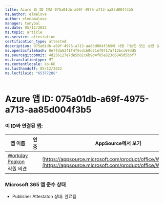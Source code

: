 ```yaml
---
title: Azure 앱 ID 정보 075a01db-a69f-4975-a713-aa85d004f3b5
ms.author: elmalova
author: elenamalova
manager: tonybal
ms.date: 05/12/2022
ms.topic: article
ms.service: attestation
certification_type: attested
description: 075a01db-a69f-4975-a713-aa85d004f3b5에 사용 가능한 모든 보안 및 규정 준수 정보입니다.
ms.openlocfilehash: 8e7fda63f1f4f9cdcb0d21ef0717af12bcc69dd5
ms.sourcegitcommit: 4d256127e7de5b02c6b9d4f05e823c6845d5bbf7
ms.translationtype: MT
ms.contentlocale: ko-KR
ms.lasthandoff: 05/12/2022
ms.locfileid: "65377288"
---
```

# <a name="azure-app-id-075a01db-a69f-4975-a713-aa85d004f3b5"></a>Azure 앱 ID: 075a01db-a69f-4975-a713-aa85d004f3b5


### <a name="apps-associated-with-this-id"></a>이 ID와 연결된 앱:
| **앱 이름** | **인증** | **AppSource에서 보기** |
|--------------|---------------|-----------------------|
| [Workday Peakon 직원 의견](../forward/WA200003453.md) |  | [https://appsource.microsoft.com/product/office/WA200003453](https://appsource.microsoft.com/product/office/WA200003453) |

### <a name="microsoft-365-app-compliance-status"></a>Microsoft 365 앱 준수 상태
- Publisher Attestaton 상태: 완료됨

